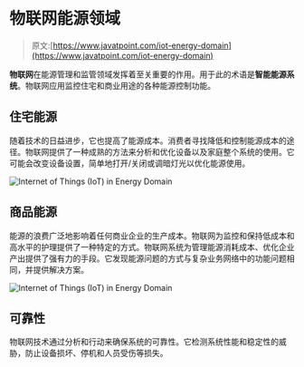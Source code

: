 # 物联网能源领域

> 原文:[https://www.javatpoint.com/iot-energy-domain](https://www.javatpoint.com/iot-energy-domain)

**物联网**在能源管理和监管领域发挥着至关重要的作用。用于此的术语是**智能能源系统**。物联网应用监控住宅和商业用途的各种能源控制功能。

## 住宅能源

随着技术的日益进步，它也提高了能源成本。消费者寻找降低和控制能源成本的途径。物联网提供了一种成熟的方法来分析和优化设备以及家庭整个系统的使用。它可能会改变设备设置，简单地打开/关闭或调暗灯光以优化能源使用。

![Internet of Things (IoT) in Energy Domain](../Images/47002cde6d9f7203f8a385c137948d80.png)

## 商品能源

能源的浪费广泛地影响着任何商业企业的生产成本。物联网为监控和保持低成本和高水平的护理提供了一种特定的方式。物联网系统为管理能源消耗成本、优化企业产出提供了强有力的手段。它发现能源问题的方式与复杂业务网络中的功能问题相同，并提供解决方案。

![Internet of Things (IoT) in Energy Domain](../Images/64de2ff996b09b590e6ea5b50a15982c.png)

## 可靠性

物联网技术通过分析和行动来确保系统的可靠性。它检测系统性能和稳定性的威胁，防止设备损坏、停机和人员受伤等损失。